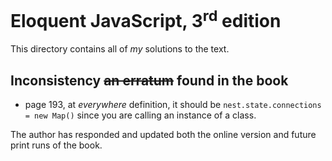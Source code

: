 # Eloquent JavaScript, 3<sup>rd</sup> edition

This directory contains all of *my* solutions to the text.

## Inconsistency ~~an erratum~~ found in the book
* page 193, at *everywhere* definition, it should be
`nest.state.connections = new Map()` since you are calling an instance of a class.

The author has responded and updated both the online version and future print runs
of the book.

